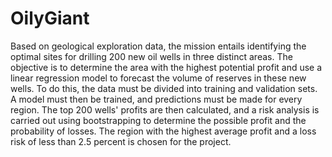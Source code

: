 # OilyGiant
Based on geological exploration data, the mission entails identifying the optimal sites for drilling 200 new oil wells in three distinct areas. The objective is to determine the area with the highest potential profit and use a linear regression model to forecast the volume of reserves in these new wells. To do this, the data must be divided into training and validation sets. A model must then be trained, and predictions must be made for every region. The top 200 wells' profits are then calculated, and a risk analysis is carried out using bootstrapping to determine the possible profit and the probability of losses. The region with the highest average profit and a loss risk of less than 2.5 percent is chosen for the project.
